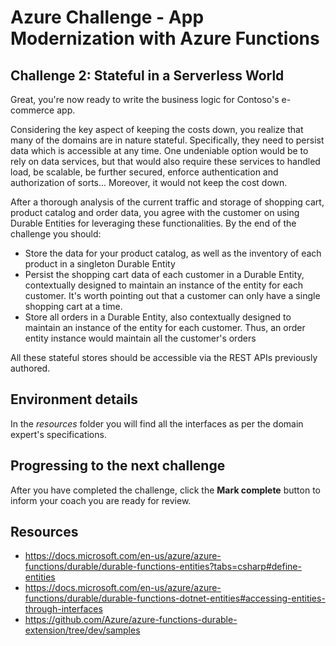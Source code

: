 # Azure Challenge - App Modernization with Azure Functions

## Challenge 2: Stateful in a Serverless World

Great, you're now ready to write the business logic for Contoso's e-commerce app.

Considering the key aspect of keeping the costs down, you realize that many of the domains are in nature stateful. Specifically, they need to persist data which is accessible at any time.
One undeniable option would be to rely on data services, but that would also require these services to handled load, be scalable, be further secured, enforce authentication and authorization of sorts... Moreover, it would not keep the cost down.

After a thorough analysis of the current traffic and storage of shopping cart, product catalog and order data, you agree with the customer on using Durable Entities for leveraging these functionalities.
By the end of the challenge you should:

- Store the data for your product catalog, as well as the inventory of each product in a singleton Durable Entity
- Persist the shopping cart data of each customer in a Durable Entity, contextually designed to maintain an instance of the entity for each customer. It's worth pointing out that a customer can only have a single shopping cart at a time.
- Store all orders in a Durable Entity, also contextually designed to maintain an instance of the entity for each customer. Thus, an order entity instance would maintain all the customer's orders

All these stateful stores should be accessible via the REST APIs previously authored.

## Environment details

In the *resources* folder you will find all the interfaces as per the domain expert's specifications.

## Progressing to the next challenge

After you have completed the challenge, click the **Mark complete** button to inform your coach you are ready for review.

## Resources
- https://docs.microsoft.com/en-us/azure/azure-functions/durable/durable-functions-entities?tabs=csharp#define-entities
- https://docs.microsoft.com/en-us/azure/azure-functions/durable/durable-functions-dotnet-entities#accessing-entities-through-interfaces
- https://github.com/Azure/azure-functions-durable-extension/tree/dev/samples
